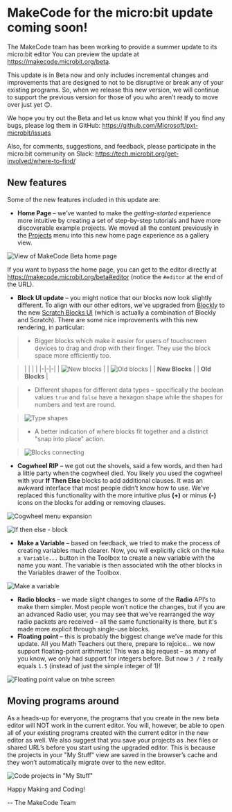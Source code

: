 # MakeCode for the micro:bit update coming soon!

The MakeCode team has been working to provide a summer update to its micro:bit editor You can preview the update at https://makecode.microbit.org/beta.

This update is in Beta now and only includes incremental changes and improvements that are designed to not to be disruptive or break any of your existing programs. So, when we release this new version, we will continue to support the previous version for those of you who aren’t ready to move over just yet 😊.

We hope you try out the Beta and let us know what you think! If you find any bugs, please log them in GitHub: https://github.com/Microsoft/pxt-microbit/issues

Also, for comments, suggestions, and feedback, please participate in the micro:bit community on Slack: https://tech.microbit.org/get-involved/where-to-find/

## New features

Some of the new features included in this update are:

* **Home Page** – we’ve wanted to make the _getting-started_ experience more intuitive by creating a set of step-by-step tutorials and have more discoverable example projects. We moved all the content previously in the [Projects](https://makecode.microbit.org/projects) menu into this new home page experience as a gallery view.

![View of MakeCode Beta home page](/static/blog/microbit/v1-beta/homepage.jpg)

If you want to bypass the home page, you can get to the editor directly at https://makecode.microbit.org/beta#editor (notice the ``#editor`` at the end of the URL).

* **Block UI update** – you might notice that our blocks now look slightly different. To align with our other editors, we’ve upgraded from [Blockly](https://developers.google.com/blockly/) to the new [Scratch Blocks UI](https://scratch.mit.edu/developers) (which is actually a combination of Blockly and Scratch). There are some nice improvements with this new rendering, in particular:

>* Bigger blocks which make it easier for users of touchscreen devices to drag and drop with their finger. They use the block space more efficiently too.

>| | | |
|-|-|-|
| ![New blocks](/static/blog/microbit/v1-beta/new-blocks.png) | | ![Old blocks](/static/blog/microbit/v1-beta/old-blocks.png) |
| **New Blocks** | | **Old Blocks** |

>* Different shapes for different data types – specifically the boolean values `true` and `false` have a hexagon shape while the shapes for numbers and text are round.

>![Type shapes](/static/blog/microbit/v1-beta/type-shapes.png)

>* A better indication of where blocks fit together and a distinct "snap into place" action.

>![Blocks connecting](/static/blog/microbit/v1-beta/block-connection.png)

* **Cogwheel RIP** – we got out the shovels, said a few words, and then had a little party when the cogwheel died. You likely you used the cogwheel with your **If Then Else** blocks to add additional clauses. It was an awkward interface that most people didn’t know how to use. We’ve replaced this functionality with the more intuitive plus **(+)** or minus **(-)** icons on the blocks for adding or removing clauses.

![Cogwheel menu expansion](/static/blog/microbit/v1-beta/cogwheel.png)

![If then else - block](/static/blog/microbit/v1-beta/if-then-else-block.png)

* **Make a Variable** – based on feedback, we tried to make the process of creating variables much clearer. Now, you will explicitly click on the ``Make a Variable...`` button in the Toolbox to create a new variable with the name you want. The variable is then associated wtih the other blocks in the Variables drawer of the Toolbox.

![Make a variable](/static/blog/microbit/v1-beta/make-variable.gif)


* **Radio blocks** – we made slight changes to some of the **Radio** API’s to make them simpler. Most people won’t notice the changes, but if you are an advanced Radio user, you may see that we’ve rearranged the way radio packets are received – all the same functionality is there, but it's made more explicit through single-use blocks.
* **Floating point** – this is probably the biggest change we’ve made for this update. All you Math Teachers out there, prepare to rejoice... we now support floating-point arithmetic! This was a big request – as many of you know, we only had support for integers before. But now `3 / 2` really equals `1.5` (instead of just the simple integer of 1)!

![Floating point value on tnhe screen](/static/blog/microbit/v1-beta/floating-point.gif)

## Moving programs around

As a heads-up for everyone, the programs that you create in the new beta editor will NOT work in the current editor. You will, however, be able to open all of your existing programs created with the current editor in the new editor as well. We also suggest that you save your projects as .hex files or shared URL’s before you start using the upgraded editor. This is because the projects in your "My Stuff" view are saved in the browser’s cache and they won’t automatically migrate over to the new editor.

![Code projects in "My Stuff"](/static/blog/microbit/v1-beta/my-stuff.png)

Happy Making and Coding!

-- The MakeCode Team 
